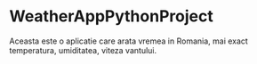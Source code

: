 # WeatherAppPythonProject
Aceasta este o aplicatie care arata vremea in Romania, mai exact temperatura, umiditatea, viteza vantului.
